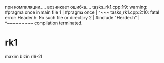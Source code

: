 при компиляции..... возникает ошибка....
tasks_rk1.cpp:1:9: warning: #pragma once in main file
    1 | #pragma once
      |         ^~~~
tasks_rk1.cpp:2:10: fatal error: Header.h: No such file or directory
    2 | #include "Header.h"
      |          ^~~~~~~~~~
compilation terminated.


# rk1
maxim bizin rl6-21
